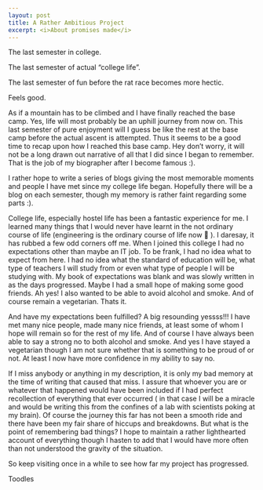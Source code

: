 ```yaml
---
layout: post
title: A Rather Ambitious Project
excerpt: <i>About promises made</i>
---
```


The last semester in college.

The last semester of actual “college life”.

The last semester of fun before the rat race becomes more hectic.

Feels good.

As if a mountain has to be climbed and I have finally reached the base camp. Yes, life will most probably be an uphill journey 
from now on. This last semester of pure enjoyment will I guess be like the rest at the base camp before the actual ascent is 
attempted. Thus it seems to be a good time to recap upon how I reached this base camp. Hey don’t worry, it will not be a long drawn
out narrative of all that I did since I began to remember. That is the job of my biographer after I become famous :).  

I rather hope to write a series of blogs giving the most memorable moments and people I have met since my college life began. 
Hopefully there will be a blog on each semester, though my memory is rather faint regarding some parts :).

College life, especially hostel life has been a fantastic experience for me.  I learned many things that I would never have learnt
in the not ordinary course of life  (engineering is the ordinary course of life now 🙂 ). I daresay, it has rubbed a few odd 
corners off me. When I joined this college I had no expectations other than maybe an IT job. To be frank, I had no idea what to 
expect from here. I had no idea what the standard of education will be, what type of teachers I will study from or even what type
of people I will be studying with. My book of expectations was blank and was slowly written in as the days progressed. Maybe I had 
a small hope of making some good friends. Ah yes! I also wanted to be able to avoid alcohol and smoke. And of course remain a 
vegetarian. Thats it. 

And have my expectations been fulfilled? A big resounding yessss!!! I have met  many nice people, made many nice friends, at least
some of whom I hope will remain so for the rest of my life. And of course I have always been able to say a strong no to both
alcohol and smoke. And yes I have stayed a vegetarian though I am not sure whether that is something to be proud of or not. At
least I now have more confidence in my ability to say no. 

If I miss anybody or anything in my description, it is only my bad memory at the time of writing that caused that miss. I assure
that whoever you are or whatever that happened would have been included if I had perfect recollection of everything that ever
occurred ( in that case I will be a miracle and would be writing this from the confines of a lab with scientists poking at my 
brain). Of course the journey this far has not been a smooth ride and there have been my fair share of hiccups and breakdowns. 
But what is the point of remembering bad things? I hope to maintain a rather lighthearted account of everything though I hasten
to add that I would have more often than not understood the gravity of the situation.

So keep visiting once in a while to see how far my project has progressed.

Toodles 
